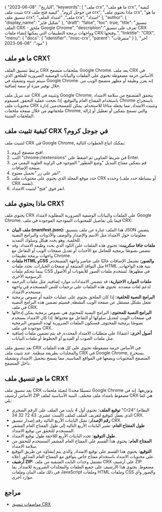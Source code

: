 {
"التاريخ": "08-06-2023",
  "keywords": [
"ملف crx",
"ما هو ملف crx",
"كيفية تثبيت ملف crx في جوجل كروم",
"كيفية فتح ملف crx",
"ماذا يحتوي ملف crx",
"ما هو تنسيق ملف crx",
"ملف",
"امتداد الملف crx",
"امتداد"
],
  "author": {
"display_name": "شكيل فايز"
},
"draft": "false",
"toc": true,
"title": "تنسيق الملف CRX - ملحق Google Chrome",
  "description":"تعرف على تنسيق CRX وواجهات برمجة التطبيقات التي يمكنها إنشاء ملفات CRX وفتحها.",
"linktitle": "CRX",
  "menu": {
    "docs": {
      "identifier": "misc-crx",
"parent": "متفرقات"
}
},
"آخر مود": "08-06-2023"
}

## ما هو ملف CRX؟

يرتبط تنسيق الملف CRX بملحقات متصفح Google Chrome. يعد ملف CRX في الأساس حزمة مضغوطة تحتوي على الملفات والبيانات الوصفية الضرورية للملحق الذي سيتم تثبيته وتشغيله في Google Chrome. إنه يعزز وظيفة أو مظهر متصفح الويب من خلال توفير ميزة أو سمة إضافية.

عند تنزيل ملف CRX وتثبيته في Google Chrome, يتحقق المتصفح من سلامة الامتداد باستخدام المفتاح العام والتوقيع. إذا نجحت عملية التحقق, فسيقوم Chrome باستخراج محتويات ملف CRX وتثبيت الامتداد, مما يجعله متاحًا للاستخدام. يمكن للمستخدمين إدارة ملحقاتهم من خلال صفحة ملحقات Chrome, والتي تسمح بتمكين أو تعطيل أو إزالة الملحقات المثبتة.

## كيفية تثبيت ملف CRX في جوجل كروم؟

لتثبيت ملف CRX في Google Chrome, يمكنك اتباع الخطوات التالية:

1. افتح متصفح كروم.
2. اكتب "chrome://extensions" في شريط العناوين ثم اضغط على Enter.
3. قم بتمكين مفتاح التبديل "وضع المطور" الموجود في الزاوية العلوية اليمنى من صفحة الإضافات.
4. انقر على زر "تحميل مفتوح".
5. حدد موقع المجلد الذي يحتوي على محتويات ملف CRX وحدده (أو ببساطة حدد ملف CRX نفسه).
6. انقر فوق "فتح" لتثبيت الامتداد.

## ماذا يحتوي ملف CRX؟

يحتوي ملف CRX على الملفات والبيانات الوصفية الضرورية المطلوبة لامتداد Google Chrome. فيما يلي تفاصيل للمحتويات النموذجية الموجودة في ملف CRX:

- **ملف البيان (manifest.json):** هذا الملف عبارة عن ملف بتنسيق JSON يتضمن معلومات حول الامتداد مثل الاسم والإصدار والوصف والأذونات والبرامج النصية للخلفية. وهو يحدد هيكل وسلوك التمديد.
- **ملفات جافا سكريبت:** تحتوي هذه الملفات على الكود الذي يحدد وظيفة الامتداد. وقد تتضمن نصوصًا برمجية للتعامل مع الأحداث أو تعديل صفحات الويب أو التفاعل مع واجهات برمجة تطبيقات Chrome.
- **ملفات HTML وCSS والصور:** تشتمل الإضافات غالبًا على عناصر واجهة المستخدم, مثل النوافذ المنبثقة أو صفحات الخيارات. تحدد ملفات HTML بنية هذه الواجهات, بينما تتحكم ملفات CSS في مظهرها. تُستخدم ملفات الصور للأيقونات أو الأصول الرسومية الأخرى.
- **ملفات الموارد الاختيارية:** قد تتضمن الامتدادات موارد إضافية, مثل ملفات الترجمة لدعم لغات متعددة. تحتوي هذه الملفات على ترجمات للنص المستخدم في واجهة مستخدم الامتداد.
- **البرامج النصية للخلفية:** إذا كان الملحق يحتوي على عمليات خلفية أو نصوص برمجية تعمل بشكل مستقل عن صفحة الويب النشطة, فسيتم تضمين هذه البرامج النصية في ملف CRX.
- **البرامج النصية للمحتوى:** البرامج النصية للمحتوى هي نصوص برمجية يمكن إدخالها في صفحات الويب لتعديل سلوكها أو التفاعل مع محتواها. إذا كان الامتداد يستخدم نصوصًا برمجية للمحتوى, فستكون الملفات الضرورية لهذه النصوص البرمجية موجودة في ملف CRX.
- **أصول أخرى:** اعتمادًا على متطلبات الامتداد المحددة, قد يتم تضمين ملفات إضافية مثل ملفات الصوت أو الفيديو أو الخطوط أو ملفات البيانات.

يعد تنسيق ملف CRX في الأساس حزمة مضغوطة تحتوي على كل هذه الملفات والمجلدات بطريقة منظمة. عند تثبيت ملف CRX في Google Chrome, يستخرج المتصفح المحتويات ويضعها في المواقع المناسبة, مما يسمح بتحميل الامتداد وتشغيله داخل المتصفح.

## ما هو تنسيق ملف CRX؟

يعد تنسيق ملف CRX تنسيقًا محددًا لتعبئة ملحقات Google Chrome وتوزيعها. إنه في الأساس أرشيف ZIP مضغوط بامتداد ملف مختلف. البنية الأساسية لملف CRX هي كما يلي:

- **توقيع الملف:** تحتوي أول 4 بايت من الملف على الرقم السحري "Cr24" (النظام الست عشري: 43 72 32 34) الذي يعمل كتوقيع لتعريف الملف كملف CRX.
- **رقم الإصدار:** تمثل البايتات الأربع التالية رقم إصدار تنسيق CRX.
- **طول المفتاح العام:** تشير البايتات الأربع التالية إلى طول المفتاح العام المشفر المستخدم للتحقق من توقيع الامتداد.
- **طول التوقيع:** تحدد البايتات الأربع اللاحقة طول توقيع الامتداد.
- **المفتاح العام:** يحتوي هذا القسم على المفتاح العام المشفر المستخدم للتحقق من سلامة الامتداد.
- **التوقيع:** يحتوي هذا القسم على توقيع الامتداد, والذي يتم إنشاؤه عن طريق التوقيع على محتويات الامتداد باستخدام مفتاح خاص يتوافق مع المفتاح العام المذكور أعلاه.
- **أرشيف ZIP:** تشتمل وحدات البايت المتبقية من ملف CRX على أرشيف ZIP مضغوط. يحتوي هذا الأرشيف على جميع الملفات والمجلدات الضرورية للامتداد, بما في ذلك ملف البيان وملفات JavaScript وملفات HTML وملفات CSS والصور وأي موارد أخرى.

## مراجع
* [مواصفات تنسيق CRX](https://groups.google.com/a/chromium.org/g/chromium-extensions/c/K3YIsNL_Et4)

